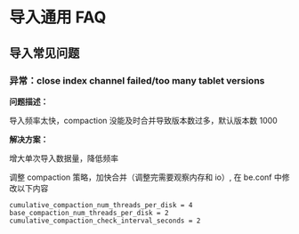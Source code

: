 # 导入通用 FAQ

## 导入常见问题

### 异常：close index channel failed/too many tablet versions

**问题描述：**

导入频率太快，compaction 没能及时合并导致版本数过多，默认版本数 1000

**解决方案：**

增大单次导入数据量，降低频率

调整 compaction 策略，加快合并（调整完需要观察内存和 io）, 在 be.conf 中修改以下内容

```plain text
cumulative_compaction_num_threads_per_disk = 4
base_compaction_num_threads_per_disk = 2
cumulative_compaction_check_interval_seconds = 2
```
